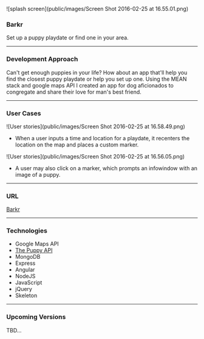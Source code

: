 ![splash screen](public/images/Screen Shot 2016-02-25 at 16.55.01.png)

### Barkr

Set up a puppy playdate or find one in your area.

---

### Development Approach

Can't get enough puppies in your life? How about an app that'll help you find the closest puppy playdate or help you set up one. Using the MEAN stack and google maps API I created an app for dog aficionados to congregate and share their love for man's best friend.

---

### User Cases

![User stories](public/images/Screen Shot 2016-02-25 at 16.58.49.png)

* When a user inputs a time and location for a playdate, it recenters the location on the map and places a custom marker.

![User stories](public/images/Screen Shot 2016-02-25 at 16.56.05.png)

* A user may also click on a marker, which prompts an infowindow with an image of a puppy.


---

### URL

[Barkr](https://boiling-hamlet-49732.herokuapp.com/)

---

### Technologies

* Google Maps API
* [The Puppy API](http://www.thepuppyapi.com/)
* MongoDB
* Express
* Angular
* NodeJS
* JavaScript
* jQuery
* Skeleton 


---

### Upcoming Versions
TBD...
